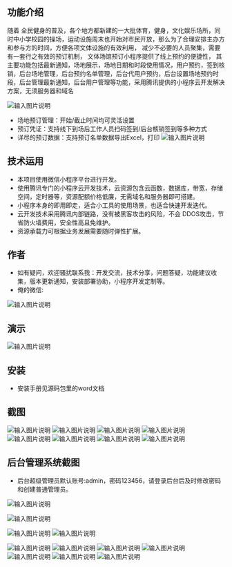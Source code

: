 ## 功能介绍 

 随着 全民健身的普及，各个地方都新建的一大批体育，健身，文化娱乐场所，同时中小学校园的操场，运动设施周末也开始对市民开放，那么为了合理安排主办方和参与方的时间，方便各项文体设施的有效利用， 减少不必要的人员聚集，需要有一套行之有效的预订机制， 文体场馆预订小程序提供了线上预约的便捷性， 其主要功能包括最新通知，场地展示，场地日期和时段使用情况，用户预约，签到核销，后台场地管理，后台预约名单管理，后台代用户预约，后台设置场地预约时段，后台管理最新通知，后台用户管理等功能，采用腾讯提供的小程序云开发解决方案，无须服务器和域名

![输入图片说明](demo/%E4%BA%8C%E7%BB%B4%E7%A0%81.png)

- 场地预订管理：开始/截止时间均可灵活设置
- 预订凭证：支持线下到场后工作人员扫码签到/后台核销签到等多种方式
- 详尽的预订数据：支持预订名单数据导出Excel，打印
![输入图片说明](demo/%E6%96%87%E4%BD%93%E5%9C%BA%E6%89%80%E9%A2%84%E7%BA%A6%E6%A6%82%E8%A6%81%E8%AE%BE%E8%AE%A1%20(2).jpg)


## 技术运用
- 本项目使用微信小程序平台进行开发。
- 使用腾讯专门的小程序云开发技术，云资源包含云函数，数据库，带宽，存储空间，定时器等，资源配额价格低廉，无需域名和服务器即可搭建。
- 小程序本身的即用即走，适合小工具的使用场景，也适合快速开发迭代。
- 云开发技术采用腾讯内部链路，没有被黑客攻击的风险，不会 DDOS攻击，节省防火墙费用，安全性高且免维护。
- 资源承载力可根据业务发展需要随时弹性扩展。  



## 作者
- 如有疑问，欢迎骚扰联系我：开发交流，技术分享，问题答疑，功能建议收集，版本更新通知，安装部署协助，小程序开发定制等。
- 俺的微信: 

 ![输入图片说明](demo/author-base.png)



## 演示 

 ![输入图片说明](demo/%E4%BA%8C%E7%BB%B4%E7%A0%81.png)

## 安装

- 安装手册见源码包里的word文档




## 截图
![输入图片说明](demo/1%E9%A6%96%E9%A1%B5.png)
![输入图片说明](demo/2%E9%A2%84%E7%BA%A6%E5%9C%BA%E6%AC%A1.png)
![输入图片说明](demo/3%E9%80%89%E6%8B%A9%E9%A2%84%E7%BA%A6.png)
 ![输入图片说明](demo/4%E5%A1%AB%E5%86%99%E8%B5%84%E6%96%99.png)
![输入图片说明](demo/5%E6%88%91%E7%9A%84%E9%A2%84%E7%BA%A6.png)
![输入图片说明](demo/6%E9%A2%84%E7%BA%A6%E8%AF%A6%E6%83%85.png)
![输入图片说明](demo/7%E4%B8%AA%E4%BA%BA%E4%B8%AD%E5%BF%83.png)
![输入图片说明](demo/8%E6%9C%80%E6%96%B0%E9%80%9A%E7%9F%A5.png)


## 后台管理系统截图 
- 后台超级管理员默认账号:admin，密码123456，请登录后台后及时修改密码和创建普通管理员。


 ![输入图片说明](demo/50%E5%90%8E%E5%8F%B0=%E9%A6%96%E9%A1%B5.png)

![输入图片说明](demo/51%E5%90%8E%E5%8F%B0-%E7%94%A8%E6%88%B7%E7%AE%A1%E7%90%86.png)

![输入图片说明](demo/53%E5%90%8E%E5%8F%B0-%E9%80%9A%E7%9F%A5%E7%AE%A1%E7%90%86.png)
![输入图片说明](demo/54%E5%90%8E%E5%8F%B0-%E5%9C%BA%E5%9C%B0%E7%AE%A1%E7%90%86.png)

![输入图片说明](demo/55%E5%90%8E%E5%8F%B0-%E6%97%B6%E6%AE%B5.png)
![输入图片说明](demo/56%E5%90%8E%E5%8F%B0-%E6%A0%B8%E9%94%80.png)
![输入图片说明](demo/57%E5%90%8E%E5%8F%B0-%E5%AF%BC%E5%87%BA%E7%94%A8%E6%88%B7.png)
![输入图片说明](demo/58%E5%90%8E%E5%8F%B0-%E5%AF%BC%E5%87%BAExcel.png)
![输入图片说明](demo/59%E5%90%8E%E5%8F%B0-%E5%90%8D%E5%8D%95%E7%AE%A1%E7%90%86.png)
![输入图片说明](demo/60%E5%90%8E%E5%8F%B0-%E4%BB%A3%E7%94%A8%E6%88%B7%E9%A2%84%E7%BA%A6.png)
![输入图片说明](demo/60%E5%90%8E%E5%8F%B0-%E6%A0%B8%E9%94%80%E4%B8%8E%E5%8F%96%E6%B6%88.png)
